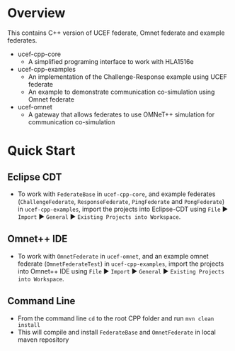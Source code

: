 # Overview
This contains C++ version of UCEF federate, Omnet federate and example federates.

- ucef-cpp-core
	- A simplified programing interface to work with HLA1516e
- ucef-cpp-examples
	- An implementation of the Challenge-Response example using UCEF federate
	- An example to demonstrate communication co-simulation using Omnet federate
- ucef-omnet
	- A gateway that allows federates to use OMNeT++ simulation for communication co-simulation
# Quick Start

## Eclipse CDT
- To work with `FederateBase` in `ucef-cpp-core`, and example federates (`ChallengeFederate`, `ResponseFederate`, `PingFederate` and `PongFederate`)  in `ucef-cpp-examples`, import the projects into Eclipse-CDT using `File` ► `Import` ► `General` ► `Existing Projects into Workspace`.

## Omnet++ IDE
- To work with `OmnetFederate` in `ucef-omnet`, and an example omnet federate (`OmnetFederateTest`) in `ucef-cpp-examples`, import the projects into Omnet++ IDE using `File` ► `Import` ► `General` ► `Existing Projects into Workspace`.

## Command Line
- From the command line `cd` to the root CPP folder and run `mvn clean install`
- This will compile and install `FederateBase` and `OmnetFederate` in local maven repository
